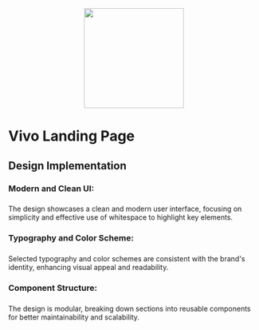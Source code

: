 <div align="center">
  <img height="200" src="https://i.postimg.cc/d35m889p/Screenshot-2024-09-18-151026.png"  />
</div>

###

<h1 align="left">Vivo Landing Page</h1>

###

<h2 align="left">Design Implementation</h2>

###

<h3 align="left">Modern and Clean UI:</h3>

###

<p align="left">The design showcases a clean and modern user interface, focusing on simplicity and effective use of whitespace to highlight key elements.</p>

###

<h3 align="left">Typography and Color Scheme:</h3>

###

<p align="left">Selected typography and color schemes are consistent with the brand's identity, enhancing visual appeal and readability.</p>

###

<h3 align="left">Component Structure:</h3>

###

<p align="left">The design is modular, breaking down sections into reusable components for better maintainability and scalability.</p>

###
